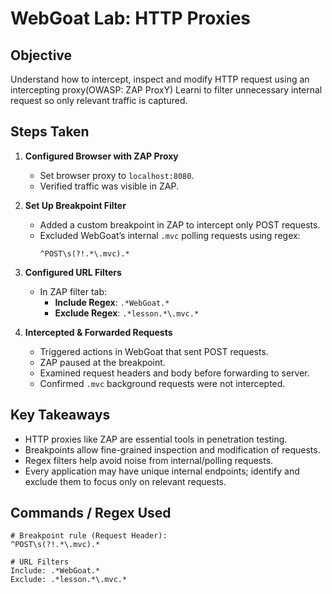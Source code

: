 # WebGoat Lab: HTTP Proxies


## Objective
Understand how to intercept, inspect and modify HTTP request using an intercepting proxy(OWASP: ZAP ProxY)
Learni to filter unnecessary internal request so only relevant traffic is captured.

## Steps Taken
1. **Configured Browser with ZAP Proxy**  
   - Set browser proxy to `localhost:8080`.
   - Verified traffic was visible in ZAP.

2. **Set Up Breakpoint Filter**  
   - Added a custom breakpoint in ZAP to intercept only POST requests.
   - Excluded WebGoat’s internal `.mvc` polling requests using regex:  
     ```
     ^POST\s(?!.*\.mvc).*
     ```

3. **Configured URL Filters**  
   - In ZAP filter tab:  
     - **Include Regex**: `.*WebGoat.*`  
     - **Exclude Regex**: `.*lesson.*\.mvc.*`

4. **Intercepted & Forwarded Requests**  
   - Triggered actions in WebGoat that sent POST requests.  
   - ZAP paused at the breakpoint.  
   - Examined request headers and body before forwarding to server.  
   - Confirmed `.mvc` background requests were not intercepted.

## Key Takeaways
- HTTP proxies like ZAP are essential tools in penetration testing.  
- Breakpoints allow fine-grained inspection and modification of requests.  
- Regex filters help avoid noise from internal/polling requests.  
- Every application may have unique internal endpoints; identify and exclude them to focus only on relevant requests.

## Commands / Regex Used
```regex
# Breakpoint rule (Request Header):
^POST\s(?!.*\.mvc).*

# URL Filters
Include: .*WebGoat.*
Exclude: .*lesson.*\.mvc.*
